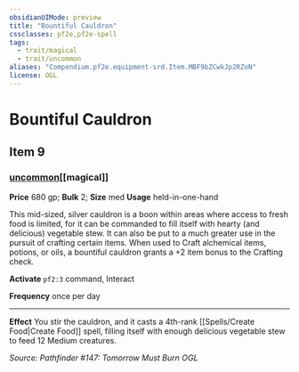 ```yaml
---
obsidianUIMode: preview
title: "Bountiful Cauldron"
cssclasses: pf2e,pf2e-spell
tags:
  - trait/magical
  - trait/uncommon
aliases: "Compendium.pf2e.equipment-srd.Item.MBF9bZCwkJp2RZoN"
license: OGL
---
```

# Bountiful Cauldron
## Item 9
### [uncommon](uncommon "Uncommon Rarity Trait")[[magical]]


**Price** 680 gp; 
**Bulk** 2; **Size** med
**Usage** held-in-one-hand

This mid-sized, silver cauldron is a boon within areas where access to fresh food is limited, for it can be commanded to fill itself with hearty (and delicious) vegetable stew. It can also be put to a much greater use in the pursuit of crafting certain items. When used to Craft alchemical items, potions, or oils, a bountiful cauldron grants a +2 item bonus to the Crafting check.

**Activate** `pf2:3` command, Interact

**Frequency** once per day

* * *

**Effect** You stir the cauldron, and it casts a 4th-rank [[Spells/Create Food|Create Food]] spell, filling itself with enough delicious vegetable stew to feed 12 Medium creatures.

*Source: Pathfinder #147: Tomorrow Must Burn*
*OGL*